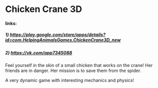 # Chicken Crane 3D
#### links: 
##### 1) https://play.google.com/store/apps/details?id=com.HelpingAnimalsGames.ChickenCrane3D_new
##### 2) https://vk.com/app7345088

Feel yourself in the skin of a small chicken that works on the crane!
Her friends are in danger.
Her mission is to save them from the spider.

A very dynamic game with interesting mechanics and physics!

